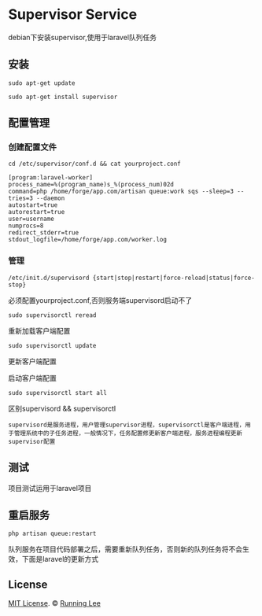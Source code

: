 # Supervisor Service

debian下安装supervisor,使用于laravel队列任务

## 安装

`sudo apt-get update`

`sudo apt-get install supervisor`

##  配置管理

### 创建配置文件

`cd /etc/supervisor/conf.d && cat yourproject.conf`


```nginx
[program:laravel-worker]
process_name=%(program_name)s_%(process_num)02d
command=php /home/forge/app.com/artisan queue:work sqs --sleep=3 --tries=3 --daemon
autostart=true
autorestart=true
user=username
numprocs=8
redirect_stderr=true
stdout_logfile=/home/forge/app.com/worker.log

```

### 管理

`/etc/init.d/supervisord {start|stop|restart|force-reload|status|force-stop} `  

必须配置yourproject.conf,否则服务端supervisord启动不了

`sudo supervisorctl reread`

重新加载客户端配置     

`sudo supervisorctl update`

更新客户端配置


启动客户端配置

`sudo supervisorctl start all`


区别supervisord && supervisorctl


`supervisord是服务进程，用户管理supervisor进程，supervisorctl是客户端进程，用于管理系统中的子任务进程，一般情况下，任务配置修更新客户端进程，服务进程编程更新supervisor配置`


## 测试

项目测试运用于laravel项目


## 重启服务

`php artisan queue:restart`

队列服务在项目代码部署之后，需要重新队列任务，否则新的队列任务将不会生效，下面是laravel的更新方式


## License

[MIT License](https://opensource.org/licenses/mit-license.html). ©  [Running Lee](mailto:lihui870920@gmail.com)
